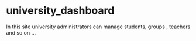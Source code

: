 # university_dashboard
In this site university administrators can manage students, groups , teachers and so on ...
